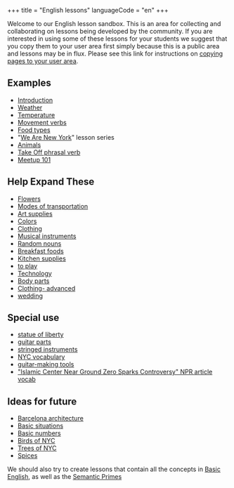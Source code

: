 +++
title = "English lessons"
languageCode = "en"
+++

Welcome to our English lesson sandbox. This is an area for collecting
and collaborating on lessons being developed by the community. If you
are interested in using some of these lessons for your students we
suggest that you copy them to your user area first simply because this
is a public area and lessons may be in flux. Please see this link for
instructions on [copying pages to your user area](/en/User_Pages).

## Examples

  - [Introduction](/en/Introduction)
  - [Weather](/en/Weather)
  - [Temperature](/en/Temperature)
  - [Movement verbs](/en/Movement_verbs)
  - [Food types](/en/Food)
  - "[We Are New York](/en/WANY)" lesson series
  - [Animals](/en/Animals)
  - [Take Off phrasal verb](/en/Take_Off_phrasal_verb)
  - [Meetup 101](/en/Meetup_101)

## Help Expand These

  - [Flowers](/en/Flowers)
  - [Modes of transportation](/en/Modes_of_transportation)
  - [Art supplies](/en/Art_supplies)
  - [Colors](/en/Colors)
  - [Clothing](/en/Clothing)
  - [Musical instruments](/en/Musical_instruments)
  - [Random nouns](/en/Random_nouns)
  - [Breakfast foods](/en/Breakfast_foods)
  - [Kitchen supplies](/en/Kitchen_supplies)
  - [to play](/en/to_play)
  - [Technology](/en/Technology)
  - [Body parts](/en/Body_parts)
  - [Clothing- advanced](/en/Clothing-_advanced)
  - [wedding](/en/wedding)

## Special use

  - [statue of liberty](/en/statue_of_liberty)
  - [guitar parts](/en/guitar_parts)
  - [stringed instruments](/en/stringed_instruments)
  - [NYC vocabulary](/en/NYC_vocabulary)
  - [guitar-making tools](/en/guitar-making_tools)
  - ["Islamic Center Near Ground Zero Sparks Controversy" NPR article
    vocab](/en/vocabulary_for_NPR_article%2C_%27Islamic_Center_Near_Ground_Zero_Sparks_Controversy%27)

## Ideas for future

  - [Barcelona architecture](/en/Barcelona_architecture)
  - [Basic situations](/en/Basic_situations)
  - [Basic numbers](/en/Basic_numbers)
  - [Birds of NYC](/en/Birds_of_NYC)
  - [Trees of NYC](/en/Trees_of_NYC)
  - [Spices](/en/Spices)

We should also try to create lessons that contain all the concepts in
[Basic English](http://en.wikipedia.org/wiki/Basic_English), as well as
the [Semantic Primes](http://en.wikipedia.org/wiki/Semantic_primes)

